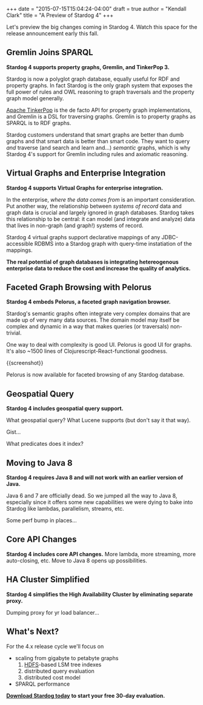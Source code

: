 +++
date = "2015-07-15T15:04:24-04:00"
draft = true 
author = "Kendall Clark"
title = "A Preview of Stardog 4"
+++

Let's preview the big changes coming in Stardog 4. Watch this space for the
release announcement early this fall. <!--more-->

## Gremlin Joins SPARQL

**Stardog 4 supports property graphs, Gremlin, and TinkerPop 3.**

Stardog is now a polyglot graph database, equally useful for RDF and property
graphs. In fact Stardog is the only graph system that exposes the full power of
rules and OWL reasoning to graph traversals and the property graph model
generally.

[Apache TinkerPop](http://tinkerpop.incubator.apache.org/) is the de facto API
for property graph implementations, and Gremlin is a DSL for traversing graphs.
Gremlin is to property graphs as SPARQL is to RDF graphs.

Stardog customers understand that smart graphs are better than dumb graphs and
that smart data is better than smart code. They want to query *and* traverse
(and search and learn and...) *semantic* graphs, which is why Stardog 4's
support for Gremlin including rules and axiomatic reasoning.

## Virtual Graphs and Enterprise Integration 

**Stardog 4 supports Virtual Graphs for enterprise integration.**

In the enterprise, *where the data comes from* is an important consideration.
Put another way, the relationship between *systems of record* data and graph
data is crucial and largely ignored in graph databases. Stardog takes this
relationship to be central: it can model (and integrate and analyze) data that
lives in non-graph (and graph!) systems of record.

Stardog 4 virtual graphs support declarative mappings of any JDBC-accessible
RDBMS into a Stardog graph with query-time instatiation of the mappings.

**The real potential of graph databases is integrating hetereogenous enterprise
data to reduce the cost and increase the quality of analytics.**

## Faceted Graph Browsing with Pelorus

**Stardog 4 embeds Pelorus, a faceted graph navigation browser.**

Stardog's semantic graphs often integrate very complex domains that are made up
of very many data sources. The domain model may itself be complex and dynamic in
a way that makes queries (or traversals) non-trivial.

One way to deal with complexity is good UI. Pelorus is good UI for graphs.  It's
also ~1500 lines of Clojurescript-React-functional goodness.

{{screenshot}}

Pelorus is now available for faceted browsing of any Stardog database.

## Geospatial Query

**Stardog 4 includes geospatial query support.**

What geospatial query? What Lucene supports (but don't say it that way).

Gist...

What predicates does it index?

## Moving to Java 8

**Stardog 4 requires Java 8 and will not work with an earlier version of Java.**

Java 6 and 7 are officially dead. So we jumped all the way to Java 8, especially
since it offers some new capabilities we were dying to bake into Stardog like
lambdas, parallelism, streams, etc.

Some perf bump in places...

## Core API Changes

**Stardog 4 includes core API changes.** More lambda, more streaming, more
  auto-closing, etc. Move to Java 8 opens up possibilities.

## HA Cluster Simplified

**Stardog 4 simplifies the High Availability Cluster by eliminating separate
  proxy.**

Dumping proxy for yr load balancer...

## What's Next?

For the 4.x release cycle we'll focus on 

- scaling from gigabyte to petabyte graphs
   1. [HDFS](http://hadoop.apache.org/docs/r1.2.1/hdfs_design.html)-based LSM
      tree indexes
   1. distributed query evaluation
   1. distributed cost model
- SPARQL performance

**[Download Stardog today](http://stardog.com/) to start your free 30-day
  evaluation.**
